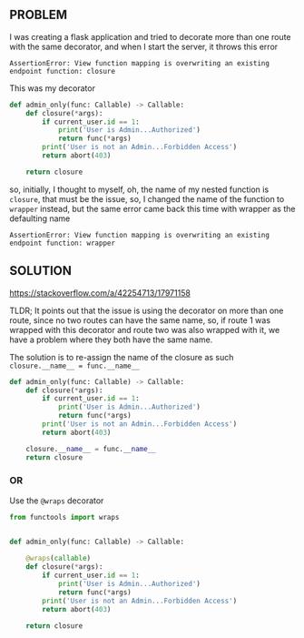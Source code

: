 ## PROBLEM

I was creating a flask application and tried to decorate more than one route with the 
same decorator, and when I start the server, it throws this error

`AssertionError: View function mapping is overwriting an existing endpoint function: closure`

This was my decorator

```python
def admin_only(func: Callable) -> Callable:
    def closure(*args):
        if current_user.id == 1:
            print('User is Admin...Authorized')
            return func(*args)
        print('User is not an Admin...Forbidden Access')
        return abort(403)

    return closure
```

so, initially, I thought to myself, oh, the name of my nested function is `closure`, that must be the
issue, so, I changed the name of the function to `wrapper` instead, but the same error came back
this time with wrapper as the defaulting name

`AssertionError: View function mapping is overwriting an existing endpoint function: wrapper`

## SOLUTION

https://stackoverflow.com/a/42254713/17971158

TLDR; It points out that the issue is using the decorator on more than one route,
since no two routes can have the same name, so, if route 1 was wrapped with this decorator
and route two was also wrapped with it, we have a problem where they both
have the same name. 

The solution is to re-assign the name of the closure as such `closure.__name__ = func.__name__`

```python
def admin_only(func: Callable) -> Callable:
    def closure(*args):
        if current_user.id == 1:
            print('User is Admin...Authorized')
            return func(*args)
        print('User is not an Admin...Forbidden Access')
        return abort(403)

    closure.__name__ = func.__name__
    return closure
```

### OR

Use the `@wraps` decorator

```python
from functools import wraps


def admin_only(func: Callable) -> Callable:
    
    @wraps(callable)
    def closure(*args):
        if current_user.id == 1:
            print('User is Admin...Authorized')
            return func(*args)
        print('User is not an Admin...Forbidden Access')
        return abort(403)

    return closure
```
